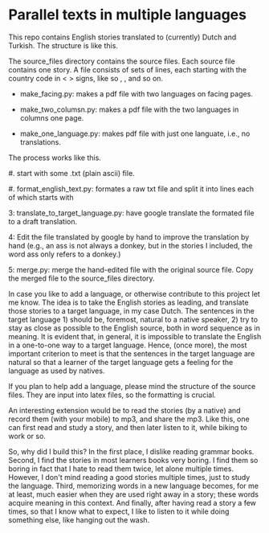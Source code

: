# Parallel texts in multiple languages


This repo contains English stories translated to (currently) Dutch and Turkish. The structure is like this.

The source_files directory contains the source files. Each source file contains one story. A file consists of sets of lines, each starting with the country code in < > signs, like so <en>, <nl>, and so on.

- make_facing.py: makes a pdf file with two languages on facing pages.

- make_two_columsn.py: makes a pdf file with the two languages in columns one page.

- make_one_language.py: makes pdf file with just one languate, i.e., no translations.

The process works like this.

#. start with some .txt (plain ascii) file.

#. format_english_text.py: formates a raw txt file and split it into lines each of which starts with <en>

3: translate_to_target_language.py: have google translate the formated file to a draft translation. 

4: Edit the file translated by google by hand to improve the translation by hand (e.g., an ass is not always a donkey, but in the stories I included, the word ass only refers to a donkey.)

5: merge.py: merge the hand-edited file with the original source file. Copy the merged file to the source_files directory.

In case you like to add a language, or otherwise contribute to this project let me know. The idea is to take the English stories as leading, and translate those stories to a target language, in my case Dutch. The sentences in the target language 1) should be, foremost, natural to a native speaker, 2) try to stay as close as possible to the English source, both in word sequence as in meaning. It is evident that,  in general, it is impossible to translate the English in a one-to-one way to a target language. Hence, (once more), the most important criterion to meet is that the sentences in the target language are natural so that a learner of the target language gets a feeling for the language as used by natives.

If you plan to help add a language, please mind the structure of the source files. They are input into latex files, so the formatting is crucial.

An interesting extension would be to read the stories (by a native) and record them (with your mobile) to  mp3, and share the mp3. Like this, one can first read and study a story, and then later listen to it, while biking to work or so. 

So, why did I build this? In the first place, I dislike reading grammar books. Second, I find the stories in most  learners books very boring. I find them so boring in fact that I hate to read them twice, let alone multiple times. However, I don't mind reading a good stories multiple times, just to study the language. Third, memorizing words in a new language becomes, for me at least, much easier when they are used right away in a story; these words acquire meaning in this context. And finally, after having read a story a few times, so that I know what to expect, I like to listen to it while doing something else, like hanging out the wash.

